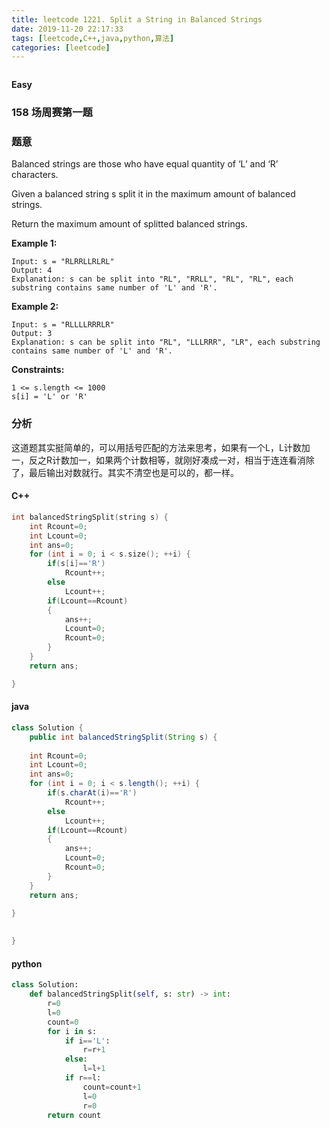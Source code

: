 ```yaml
---
title: leetcode 1221. Split a String in Balanced Strings
date: 2019-11-20 22:17:33
tags: [leetcode,C++,java,python,算法]
categories: [leetcode]
---
```



<img src="http://lishengyu.xyz/su47.jpg" alt><br>

<strong>Easy</strong>

<h3 id="158-场周赛第一题"><a href="#158-场周赛第一题" class="headerlink" title="158 场周赛第一题"></a>158 场周赛第一题</h3><h3 id="题意"><a href="#题意" class="headerlink" title="题意"></a>题意</h3><p>Balanced strings are those who have equal quantity of ‘L’ and ‘R’ characters.</p>
<p>Given a balanced string s split it in the maximum amount of balanced strings.</p>
<p>Return the maximum amount of splitted balanced strings.</p>

<strong>Example 1:</strong>

```
Input: s = "RLRRLLRLRL"
Output: 4
Explanation: s can be split into "RL", "RRLL", "RL", "RL", each substring contains same number of 'L' and 'R'.
```

<strong>Example 2:</strong>

```
Input: s = "RLLLLRRRLR"
Output: 3
Explanation: s can be split into "RL", "LLLRRR", "LR", each substring contains same number of 'L' and 'R'.
```

<strong>Constraints:</strong>

```
1 <= s.length <= 1000
s[i] = 'L' or 'R'
```

<h3 id="分析"><a href="#分析" class="headerlink" title="分析"></a>分析</h3><p>这道题其实挺简单的，可以用括号匹配的方法来思考，如果有一个L，L计数加一，反之R计数加一，如果两个计数相等，就刚好凑成一对，相当于连连看消除了，最后输出对数就行。其实不清空也是可以的，都一样。</p>
<h4 id="C"><a href="#C" class="headerlink" title="C++"></a>C++</h4>

```C++ 
int balancedStringSplit(string s) {
    int Rcount=0;
    int Lcount=0;
    int ans=0;
    for (int i = 0; i < s.size(); ++i) {
        if(s[i]=='R')
            Rcount++;
        else
            Lcount++;
        if(Lcount==Rcount)
        {
            ans++;
            Lcount=0;
            Rcount=0;
        }
    }
    return ans;

}
```

<h4 id="java"><a href="#java" class="headerlink" title="java"></a>java</h4>

```java
class Solution {
    public int balancedStringSplit(String s) {
    
    int Rcount=0;
    int Lcount=0;
    int ans=0;
    for (int i = 0; i < s.length(); ++i) {
        if(s.charAt(i)=='R')
            Rcount++;
        else
            Lcount++;
        if(Lcount==Rcount)
        {
            ans++;
            Lcount=0;
            Rcount=0;
        }
    }
    return ans;

}
        
    
}
```

<h4 id="python"><a href="#python" class="headerlink" title="python"></a>python</h4>

```python
class Solution:
    def balancedStringSplit(self, s: str) -> int:
        r=0
        l=0
        count=0
        for i in s:
            if i=='L':
                r=r+1
            else:
                l=l+1
            if r==l:
                count=count+1
                l=0
                r=0
        return count
```
